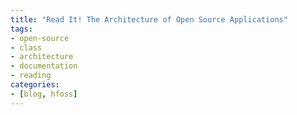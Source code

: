 ```yaml
---
title: "Read It! The Architecture of Open Source Applications"
tags:
- open-source
- class
- architecture
- documentation
- reading
categories: 
- [blog, hfoss]
---
```


# <TITLE> #

** Tag Line **

## What is this reading? ##

- What subjects does it cover?

## Who created this? ##

- How can you get in touch with them?

## Who is it targeted for? ##

## Where can you find it? ##

## How much time would you be putting in? ##

## What's the license? ##

- Can you contribute?